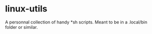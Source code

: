 # linux-utils

A personnal collection of handy *sh scripts. Meant to be in a .local/bin folder or similar.
